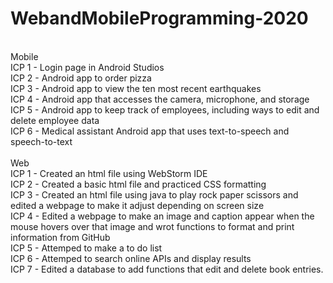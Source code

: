 # WebandMobileProgramming-2020 <br/>
<br/>
Mobile <br/>
ICP 1 - Login page in Android Studios <br/>
ICP 2 - Android app to order pizza <br/>
ICP 3 - Android app to view the ten most recent earthquakes <br/>
ICP 4 - Android app that accesses the camera, microphone, and storage <br/>
ICP 5 - Android app to keep track of employees, including ways to edit and delete employee data <br/>
ICP 6 - Medical assistant Android app that uses text-to-speech and speech-to-text <br/>
<br/>
Web <br/>
ICP 1 - Created an html file using WebStorm IDE <br/>
ICP 2 - Created a basic html file and practiced CSS formatting <br/>
ICP 3 - Created an html file using java to play rock paper scissors and edited a webpage to make it adjust depending on screen size <br/>
ICP 4 - Edited a webpage to make an image and caption appear when the mouse hovers over that image and wrot functions to format and print information from GitHub <br/>
ICP 5 - Attemped to make a to do list <br/>
ICP 6 - Attemped to search online APIs and display results <br/>
ICP 7 - Edited a database to add functions that edit and delete book entries.
